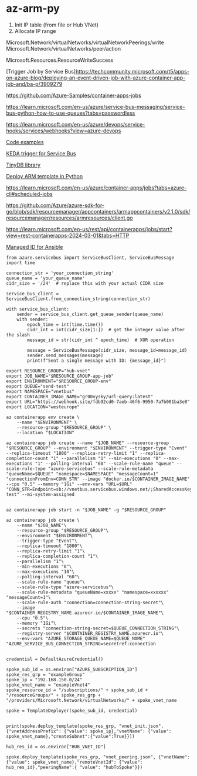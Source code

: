 # az-arm-py

1. Init IP table (from file or Hub VNet)
2. Allocate IP range

Microsoft.Network/virtualNetworks/virtualNetworkPeerings/write
Microsoft.Network/virtualNetworks/peer/action

Microsoft.Resources.ResourceWriteSuccess

[Trigger Job by Service Bus]https://techcommunity.microsoft.com/t5/apps-on-azure-blog/deploying-an-event-driven-job-with-azure-container-app-job-and/ba-p/3909279

https://github.com/Azure-Samples/container-apps-jobs

https://learn.microsoft.com/en-us/azure/service-bus-messaging/service-bus-python-how-to-use-queues?tabs=passwordless

https://learn.microsoft.com/en-us/azure/devops/service-hooks/services/webhooks?view=azure-devops


[Code examples](https://github.com/Azure/azure-sdk-for-python/tree/main/sdk/servicebus/azure-servicebus/samples)

[KEDA trigger for Service Bus](https://keda.sh/docs/2.14/scalers/azure-service-bus/)

[TinyDB library](https://tinydb.readthedocs.io/en/latest/getting-started.html#basic-usage)

[Deploy ARM template in Python](https://learn.microsoft.com/en-us/azure/azure-resource-manager/templates/deploy-python)

https://learn.microsoft.com/en-us/azure/container-apps/jobs?tabs=azure-cli#scheduled-jobs

https://github.com/Azure/azure-sdk-for-go/blob/sdk/resourcemanager/appcontainers/armappcontainers/v2.1.0/sdk/resourcemanager/resources/armresources/client.go

https://learn.microsoft.com/en-us/rest/api/containerapps/jobs/start?view=rest-containerapps-2024-03-01&tabs=HTTP

[Managed ID for Ansible](https://techcommunity.microsoft.com/t5/core-infrastructure-and-security/configure-ansible-to-use-a-managed-identity-with-azure-dynamic/ba-p/1062449)

```
from azure.servicebus import ServiceBusClient, ServiceBusMessage  
import time  
  
connection_str = 'your_connection_string'  
queue_name = 'your_queue_name'  
cidr_size = '/24'  # replace this with your actual CIDR size  
  
service_bus_client = ServiceBusClient.from_connection_string(connection_str)  
  
with service_bus_client:  
    sender = service_bus_client.get_queue_sender(queue_name)  
    with sender:  
        epoch_time = int(time.time())  
        cidr_int = int(cidr_size[1:])  # get the integer value after the slash  
        message_id = str(cidr_int ^ epoch_time)  # XOR operation  
          
        message = ServiceBusMessage(cidr_size, message_id=message_id)  
        sender.send_messages(message)  
        print(f"Sent a single message with ID: {message_id}")  

```


```
export RESOURCE_GROUP="hub-vnet"
export JOB_NAME="$RESOURCE_GROUP-app-job"
export ENVIRONMENT="$RESOURCE_GROUP-env"
export QUEUE="send-test"
export NAMESPACE="vnetbus"
export CONTAINER_IMAGE_NAME="gr00vysky/url-query:latest"
export URL="https://webhook.site/fdb92cd0-7aeb-46f6-9950-7a7b001ba3e8"
export LOCATION="westeurope"

az containerapp env create \
    --name "$ENVIRONMENT" \
    --resource-group "$RESOURCE_GROUP" \
    --location "$LOCATION"

az containerapp job create --name "$JOB_NAME" --resource-group "$RESOURCE_GROUP" --environment "$ENVIRONMENT" --trigger-type "Event" --replica-timeout "1800" --replica-retry-limit "1" --replica-completion-count "1" --parallelism "1" --min-executions "0" --max-executions "1" --polling-interval "60" --scale-rule-name "queue" --scale-rule-type "azure-servicebus" --scale-rule-metadata "queueName=$QUEUE" "namespace=$NAMESPACE" "messageCount=1" "connectionFromEnv=CONN_STR" --image "docker.io/$CONTAINER_IMAGE_NAME" --cpu "0.5" --memory "1Gi" --env-vars "URL=$URL" "CONN_STR=Endpoint=sb://vnetbus.servicebus.windows.net/;SharedAccessKeyName=reader;SharedAccessKey=iA4WA3jhTD9G7b2q4HNy0UCP8WlDC8sCT+ASbJreYMA=;EntityPath=send-test" --mi-system-assigned


az containerapp job start -n "$JOB_NAME" -g "$RESOURCE_GROUP"

az containerapp job create \
    --name "$JOB_NAME"\
    --resource-group "$RESOURCE_GROUP"\
    --environment "$ENVIRONMENT"\
    --trigger-type "Event"\
    --replica-timeout "1800"\
    --replica-retry-limit "1"\
    --replica-completion-count "1"\
    --parallelism "1"\
    --min-executions "0"\
    --max-executions "10"\
    --polling-interval "60"\
    --scale-rule-name "queue"\
    --scale-rule-type "azure-servicebus"\
    --scale-rule-metadata "queueName=xxxxx" "namespace=xxxxxx" "messageCount=1"\
    --scale-rule-auth "connection=connection-string-secret"\
    --image "$CONTAINER_REGISTRY_NAME.azurecr.io/$CONTAINER_IMAGE_NAME"\
    --cpu "0.5"\
    --memory "1Gi"\
    --secrets "connection-string-secret=$QUEUE_CONNECTION_STRING"\
    --registry-server "$CONTAINER_REGISTRY_NAME.azurecr.io"\
    --env-vars "AZURE_STORAGE_QUEUE_NAME=$QUEUE_NAME" "AZURE_SERVICE_BUS_CONNECTION_STRING=secretref:connection

```

```

credential = DefaultAzureCredential()

spoke_sub_id = os.environ["AZURE_SUBSCRIPTION_ID"]
spoke_res_grp = "exampleGroup"
spoke_ip = "192.168.150.0/24"
spoke_vnet_name = "exampleVnet4"
spoke_resource_id = "/subscriptions/" + spoke_sub_id + "/resourceGroups/" + spoke_res_grp + "/providers/Microsoft.Network/virtualNetworks/" + spoke_vnet_name

spoke = TemplateDeployer(spoke_sub_id, credential)


print(spoke.deploy_template(spoke_res_grp, "vnet_init.json", {"vnetAddressPrefix": {"value": spoke_ip},"vnetName": {"value": spoke_vnet_name},"createSubnet":{"value":True}}))

hub_res_id = os.environ["HUB_VNET_ID"]

spoke.deploy_template(spoke_res_grp, "vnet_peering.json", {"vnetName": {"value": spoke_vnet_name},"remoteVnetId": {"value": hub_res_id},"peeringName":{ "value": "hubToSpoke"}})
```